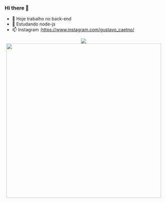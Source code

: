### Hi there 👋

<!--
**Gustavo-caetano/Gustavo-caetano** is a ✨ _special_ ✨ repository because its `README.md` (this file) appears on your GitHub profile.

Here are some ideas to get you started:
-->
<!-- <style>
img{
	margin:10px;
	height:auto;
	width:30em;
}
</style> -->

- 🔭 Hoje trabalho no back-end
- 🌱 Estudando node-js
- 📫 Instagram :https://www.instagram.com/gustavo_caetno/

<div align="center">
  <a href="https://github.com/Gustavo-caetano">
  <img height="auto" src="https://github-readme-stats.vercel.app/api?username=Gustavo-caetano&show_icons=true&theme=radical&include_all_commits=true&count_private=true"/></br>
    <img height="auto" width="495px" src="https://github-readme-stats.vercel.app/api/top-langs/?username=Gustavo-caetano&layout=compact&langs_count=7&theme=radical"/>

</div>

